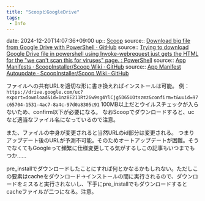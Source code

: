 ```yaml
---
title: "ScoopとGoogleDrive"
tags:
 - Info
---
```


date: 2024-12-20T14:07:36+09:00
up:: [Scoop](../Bar/App/Scoop.md)
source:: [Download big file from Google Drive with PowerShell · GitHub](https://gist.github.com/RGPaul/f1a306097d46a69a09c25ca34b79a804)
source:: [Trying to download Google Drive file in powershell using Invoke-webrequest just gets the HTML for the "we can't scan this for viruses" page. : PowerShell](https://www.reddit.com/r/PowerShell/comments/phkr76/trying_to_download_google_drive_file_in/)
source:: [App Manifests · ScoopInstaller/Scoop Wiki · GitHub](https://github.com/ScoopInstaller/Scoop/wiki/App-Manifests)
source:: [App Manifest Autoupdate · ScoopInstaller/Scoop Wiki · GitHub](https://github.com/ScoopInstaller/Scoop/wiki/App-Manifest-Autoupdate)

ファイルへの共有URLを適切な形に書き換えればインストールは可能。
例：`https://drive.google.com/uc?export=download&id=1nz8E211Rt26w9sg4YlCjg5D65UOtszmz&confirm=t&uuid=97c65704-1531-4ac7-8a4c-97d0a8305c91`
100MB以上だとウイルスチェックが入らないため、confirm以下が必要になる。
なおScoopでダウンロードすると、ucなど適当なファイル名になっているので注意。

また、ファイルの中身が変更されると当然URLのid部分は変更される。
つまりアップデート後のURLが予測不可能。そのためオートアップデートが困難。そうでなくてもGoogleって頻繁に仕様変更してる気がするしこの記事もいつまでもつか……

pre_installでダウンロードしたことにすれば何とかなるかもしれない。ただしこの要素はcacheをダウンロード→インストールの間に実行されるので、ダウンロードをミスると実行されないし、下手にpre_installでもダウンロードするとcacheファイルが二つになる。注意。